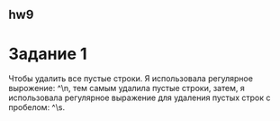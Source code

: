 ## hw9

# Задание 1

Чтобы удалить все пустые строки. Я использовала регулярное вырожение: ^\n, тем самым удалила пустые строки, затем,  я использовала регулярное выражение для удаления пустых строк с пробелом: ^\s.

![]()
![]()
